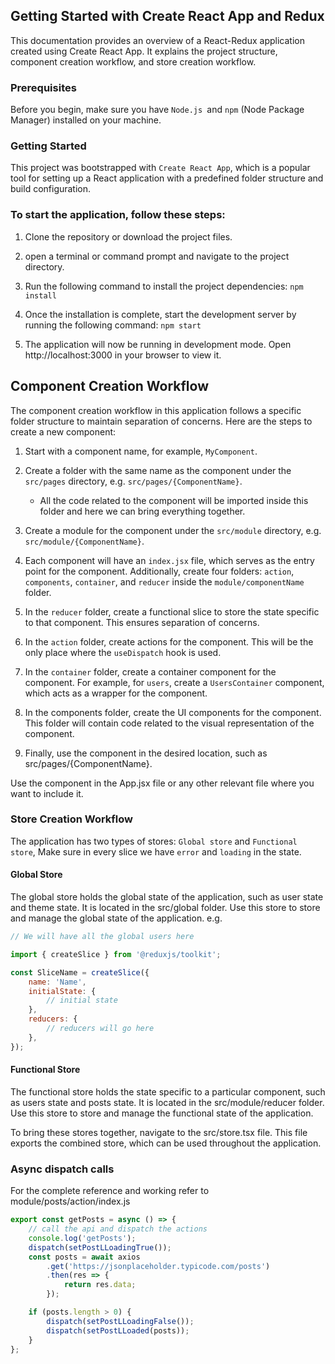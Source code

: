 ## Getting Started with Create React App and Redux

This documentation provides an overview of a React-Redux application created using Create React App. It explains the project structure, component creation workflow, and store creation workflow.

### Prerequisites

Before you begin, make sure you have `Node.js `and `npm` (Node Package Manager) installed on your machine.

### Getting Started

This project was bootstrapped with `Create React App`, which is a popular tool for setting up a React application with a predefined folder structure and build configuration.

### To start the application, follow these steps:

1. Clone the repository or download the project files.

2. open a terminal or command prompt and navigate to the project directory.

3. Run the following command to install the project dependencies: `npm install`
4. Once the installation is complete, start the development server by running the following command:
   `npm start`
5. The application will now be running in development mode. Open http://localhost:3000 in your browser to view it.

## Component Creation Workflow

The component creation workflow in this application follows a specific folder structure to maintain separation of concerns. Here are the steps to create a new component:

1. Start with a component name, for example, `MyComponent`.

2. Create a folder with the same name as the component under the `src/pages` directory, e.g. `src/pages/{ComponentName}`.

      - All the code related to the component will be imported inside this folder and here we can bring everything together.

3. Create a module for the component under the `src/module` directory, e.g. `src/module/{ComponentName}`.

4. Each component will have an `index.jsx` file, which serves as the entry point for the component. Additionally, create four folders: `action`, `components`, `container`, and `reducer` inside the `module/componentName` folder.

5. In the `reducer` folder, create a functional slice to store the state specific to that component. This ensures separation of concerns.

6. In the `action` folder, create actions for the component. This will be the only place where the `useDispatch` hook is used.

7. In the `container` folder, create a container component for the component. For example, for `users`, create a `UsersContainer` component, which acts as a wrapper for the component.

8. In the components folder, create the UI components for the component. This folder will contain code related to the visual representation of the component.

9. Finally, use the component in the desired location, such as src/pages/{ComponentName}.

Use the component in the App.jsx file or any other relevant file where you want to include it.

### Store Creation Workflow

The application has two types of stores: `Global store` and `Functional store`, Make sure in every slice we have `error` and `loading` in the state.

#### Global Store

The global store holds the global state of the application, such as user state and theme state. It is located in the src/global folder. Use this store to store and manage the global state of the application.
e.g.

```js
// We will have all the global users here

import { createSlice } from '@reduxjs/toolkit';

const SliceName = createSlice({
	name: 'Name',
	initialState: {
		// initial state
	},
	reducers: {
		// reducers will go here
	},
});
```

#### Functional Store

The functional store holds the state specific to a particular component, such as users state and posts state. It is located in the src/module/reducer folder. Use this store to store and manage the functional state of the application.

To bring these stores together, navigate to the src/store.tsx file. This file exports the combined store, which can be used throughout the application.

### Async dispatch calls

For the complete reference and working refer to module/posts/action/index.js

```js
export const getPosts = async () => {
	// call the api and dispatch the actions
	console.log('getPosts');
	dispatch(setPostLLoadingTrue());
	const posts = await axios
		.get('https://jsonplaceholder.typicode.com/posts')
		.then(res => {
			return res.data;
		});

	if (posts.length > 0) {
		dispatch(setPostLLoadingFalse());
		dispatch(setPostLLoaded(posts));
	}
};
```
